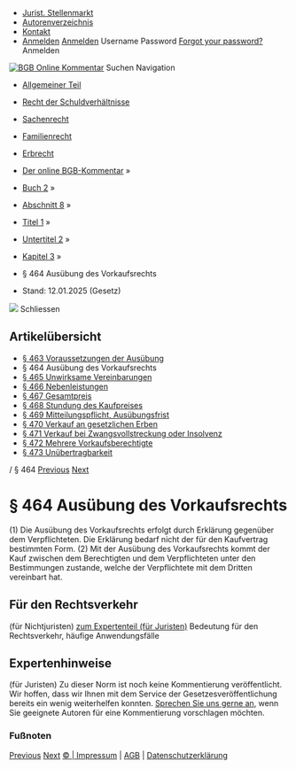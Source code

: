   * [Jurist. Stellenmarkt](https://bgb.kommentar.de/Buch-2/Abschnitt-8/Titel-1/Untertitel-2/Kapitel-3/</job-board> "Jurist. Stellenmarkt")
  * [Autorenverzeichnis](https://bgb.kommentar.de/Buch-2/Abschnitt-8/Titel-1/Untertitel-2/Kapitel-3/</Autorenverzeichnis> "Autorenverzeichnis")
  * [Kontakt](https://bgb.kommentar.de/Buch-2/Abschnitt-8/Titel-1/Untertitel-2/Kapitel-3/</Kontakt>)
  * [Anmelden](https://bgb.kommentar.de/Buch-2/Abschnitt-8/Titel-1/Untertitel-2/Kapitel-3/<#login> "show login form") [Anmelden](https://bgb.kommentar.de/Buch-2/Abschnitt-8/Titel-1/Untertitel-2/Kapitel-3/<#> "hide login form") Username Password
[Forgot your password?](https://bgb.kommentar.de/Buch-2/Abschnitt-8/Titel-1/Untertitel-2/Kapitel-3/</user/forgotpassword>) Anmelden 


[![BGB Online Kommentar](https://bgb.kommentar.de/extension/bgb/design/bgb/images/logo.png)](https://bgb.kommentar.de/Buch-2/Abschnitt-8/Titel-1/Untertitel-2/Kapitel-3/</> "BGB Online Kommentar")
Suchen
Navigation
  * [Allgemeiner Teil](https://bgb.kommentar.de/Buch-2/Abschnitt-8/Titel-1/Untertitel-2/Kapitel-3/</Buch-1>)
  * [Recht der Schuldverhältnisse](https://bgb.kommentar.de/Buch-2/Abschnitt-8/Titel-1/Untertitel-2/Kapitel-3/</Buch-2>)
  * [Sachenrecht](https://bgb.kommentar.de/Buch-2/Abschnitt-8/Titel-1/Untertitel-2/Kapitel-3/</Buch-3>)
  * [Familienrecht](https://bgb.kommentar.de/Buch-2/Abschnitt-8/Titel-1/Untertitel-2/Kapitel-3/</Buch-4>)
  * [Erbrecht](https://bgb.kommentar.de/Buch-2/Abschnitt-8/Titel-1/Untertitel-2/Kapitel-3/</Buch-5>)


  * [Der online BGB-Kommentar](https://bgb.kommentar.de/Buch-2/Abschnitt-8/Titel-1/Untertitel-2/Kapitel-3/</>) »
  * [Buch 2](https://bgb.kommentar.de/Buch-2/Abschnitt-8/Titel-1/Untertitel-2/Kapitel-3/</Buch-2>) »
  * [Abschnitt 8](https://bgb.kommentar.de/Buch-2/Abschnitt-8/Titel-1/Untertitel-2/Kapitel-3/</Buch-2/Abschnitt-8>) »
  * [Titel 1](https://bgb.kommentar.de/Buch-2/Abschnitt-8/Titel-1/Untertitel-2/Kapitel-3/</Buch-2/Abschnitt-8/Titel-1>) »
  * [Untertitel 2](https://bgb.kommentar.de/Buch-2/Abschnitt-8/Titel-1/Untertitel-2/Kapitel-3/</Buch-2/Abschnitt-8/Titel-1/Untertitel-2>) »
  * [Kapitel 3](https://bgb.kommentar.de/Buch-2/Abschnitt-8/Titel-1/Untertitel-2/Kapitel-3/</Buch-2/Abschnitt-8/Titel-1/Untertitel-2/Kapitel-3>) »
  * § 464 Ausübung des Vorkaufsrechts 
  * Stand: 12.01.2025 (Gesetz) 


![](https://vg01.met.vgwort.de/na/1c9909529ead4f509072c06d9081a7d5)
Schliessen 
## Artikelübersicht
  * [ § 463 Voraussetzungen der Ausübung ](https://bgb.kommentar.de/Buch-2/Abschnitt-8/Titel-1/Untertitel-2/Kapitel-3/</Buch-2/Abschnitt-8/Titel-1/Untertitel-2/Kapitel-3/Voraussetzungen-der-Ausuebung>)
  * § 464 Ausübung des Vorkaufsrechts 
  * [ § 465 Unwirksame Vereinbarungen ](https://bgb.kommentar.de/Buch-2/Abschnitt-8/Titel-1/Untertitel-2/Kapitel-3/</Buch-2/Abschnitt-8/Titel-1/Untertitel-2/Kapitel-3/Unwirksame-Vereinbarungen>)
  * [ § 466 Nebenleistungen ](https://bgb.kommentar.de/Buch-2/Abschnitt-8/Titel-1/Untertitel-2/Kapitel-3/</Buch-2/Abschnitt-8/Titel-1/Untertitel-2/Kapitel-3/Nebenleistungen>)
  * [ § 467 Gesamtpreis ](https://bgb.kommentar.de/Buch-2/Abschnitt-8/Titel-1/Untertitel-2/Kapitel-3/</Buch-2/Abschnitt-8/Titel-1/Untertitel-2/Kapitel-3/Gesamtpreis>)
  * [ § 468 Stundung des Kaufpreises ](https://bgb.kommentar.de/Buch-2/Abschnitt-8/Titel-1/Untertitel-2/Kapitel-3/</Buch-2/Abschnitt-8/Titel-1/Untertitel-2/Kapitel-3/Stundung-des-Kaufpreises>)
  * [ § 469 Mitteilungspflicht, Ausübungsfrist ](https://bgb.kommentar.de/Buch-2/Abschnitt-8/Titel-1/Untertitel-2/Kapitel-3/</Buch-2/Abschnitt-8/Titel-1/Untertitel-2/Kapitel-3/Mitteilungspflicht-Ausuebungsfrist>)
  * [ § 470 Verkauf an gesetzlichen Erben ](https://bgb.kommentar.de/Buch-2/Abschnitt-8/Titel-1/Untertitel-2/Kapitel-3/</Buch-2/Abschnitt-8/Titel-1/Untertitel-2/Kapitel-3/Verkauf-an-gesetzlichen-Erben>)
  * [ § 471 Verkauf bei Zwangsvollstreckung oder Insolvenz ](https://bgb.kommentar.de/Buch-2/Abschnitt-8/Titel-1/Untertitel-2/Kapitel-3/</Buch-2/Abschnitt-8/Titel-1/Untertitel-2/Kapitel-3/Verkauf-bei-Zwangsvollstreckung-oder-Insolvenz>)
  * [ § 472 Mehrere Vorkaufsberechtigte ](https://bgb.kommentar.de/Buch-2/Abschnitt-8/Titel-1/Untertitel-2/Kapitel-3/</Buch-2/Abschnitt-8/Titel-1/Untertitel-2/Kapitel-3/Mehrere-Vorkaufsberechtigte>)
  * [ § 473 Unübertragbarkeit ](https://bgb.kommentar.de/Buch-2/Abschnitt-8/Titel-1/Untertitel-2/Kapitel-3/</Buch-2/Abschnitt-8/Titel-1/Untertitel-2/Kapitel-3/Unuebertragbarkeit>)


/ § 464 
[Previous](https://bgb.kommentar.de/Buch-2/Abschnitt-8/Titel-1/Untertitel-2/Kapitel-3/</Buch-2/Abschnitt-8/Titel-1/Untertitel-2/Kapitel-3/Voraussetzungen-der-Ausuebung> "§ 463 Voraussetzungen der Ausübung") [Next](https://bgb.kommentar.de/Buch-2/Abschnitt-8/Titel-1/Untertitel-2/Kapitel-3/</Buch-2/Abschnitt-8/Titel-1/Untertitel-2/Kapitel-3/Unwirksame-Vereinbarungen> "§ 465 Unwirksame Vereinbarungen")
# § 464 Ausübung des Vorkaufsrechts
(1) Die Ausübung des Vorkaufsrechts erfolgt durch Erklärung gegenüber dem Verpflichteten. Die Erklärung bedarf nicht der für den Kaufvertrag bestimmten Form.
(2) Mit der Ausübung des Vorkaufsrechts kommt der Kauf zwischen dem Berechtigten und dem Verpflichteten unter den Bestimmungen zustande, welche der Verpflichtete mit dem Dritten vereinbart hat.
## Für den Rechtsverkehr 
(für Nichtjuristen)
[zum Expertenteil (für Juristen)](https://bgb.kommentar.de/Buch-2/Abschnitt-8/Titel-1/Untertitel-2/Kapitel-3/<#expertenhinweise>)
Bedeutung für den Rechtsverkehr, häufige Anwendungsfälle
## Expertenhinweise
(für Juristen)
Zu dieser Norm ist noch keine Kommentierung veröffentlicht. Wir hoffen, dass wir Ihnen mit dem Service der Gesetzesveröffentlichung bereits ein wenig weiterhelfen konnten. [Sprechen Sie uns gerne an](https://bgb.kommentar.de/Buch-2/Abschnitt-8/Titel-1/Untertitel-2/Kapitel-3/</Kontakt>), wenn Sie geeignete Autoren für eine Kommentierung vorschlagen möchten. 
### Fußnoten
[Previous](https://bgb.kommentar.de/Buch-2/Abschnitt-8/Titel-1/Untertitel-2/Kapitel-3/</Buch-2/Abschnitt-8/Titel-1/Untertitel-2/Kapitel-3/Voraussetzungen-der-Ausuebung> "§ 463 Voraussetzungen der Ausübung") [Next](https://bgb.kommentar.de/Buch-2/Abschnitt-8/Titel-1/Untertitel-2/Kapitel-3/</Buch-2/Abschnitt-8/Titel-1/Untertitel-2/Kapitel-3/Unwirksame-Vereinbarungen> "§ 465 Unwirksame Vereinbarungen")
[© | Impressum](https://bgb.kommentar.de/Buch-2/Abschnitt-8/Titel-1/Untertitel-2/Kapitel-3/</Kontakt>) | [AGB](https://bgb.kommentar.de/Buch-2/Abschnitt-8/Titel-1/Untertitel-2/Kapitel-3/</AGB>) | [Datenschutzerklärung](https://bgb.kommentar.de/Buch-2/Abschnitt-8/Titel-1/Untertitel-2/Kapitel-3/</Datenschutzerklaerung-fuer-Leser>)
